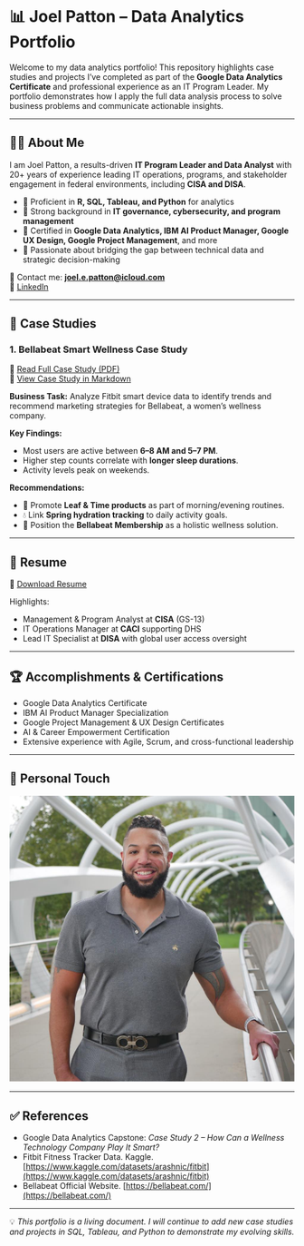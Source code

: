 # 📊 Joel Patton – Data Analytics Portfolio  

Welcome to my data analytics portfolio! This repository highlights case studies and projects I’ve completed as part of the **Google Data Analytics Certificate** and professional experience as an IT Program Leader. My portfolio demonstrates how I apply the full data analysis process to solve business problems and communicate actionable insights.  

---

## 👨‍💻 About Me  
I am Joel Patton, a results-driven **IT Program Leader and Data Analyst** with 20+ years of experience leading IT operations, programs, and stakeholder engagement in federal environments, including **CISA and DISA**.  

- 🔹 Proficient in **R, SQL, Tableau, and Python** for analytics  
- 🔹 Strong background in **IT governance, cybersecurity, and program management**  
- 🔹 Certified in **Google Data Analytics, IBM AI Product Manager, Google UX Design, Google Project Management**, and more  
- 🔹 Passionate about bridging the gap between technical data and strategic decision-making  

📧 Contact me: **joel.e.patton@icloud.com**  
🔗 [LinkedIn](https://linkedin.com)  

---

## 📂 Case Studies  

### 1. **Bellabeat Smart Wellness Case Study**  
📄 [Read Full Case Study (PDF)](Bellabeat_Case_Study_CompletedJP.pdf)  
📑 [View Case Study in Markdown](Bellabeat_Case_Study.md)  

**Business Task:** Analyze Fitbit smart device data to identify trends and recommend marketing strategies for Bellabeat, a women’s wellness company.  

**Key Findings:**  
- Most users are active between **6–8 AM and 5–7 PM**.  
- Higher step counts correlate with **longer sleep durations**.  
- Activity levels peak on weekends.  

**Recommendations:**  
- 📱 Promote **Leaf & Time products** as part of morning/evening routines.  
- 💧 Link **Spring hydration tracking** to daily activity goals.  
- 🎯 Position the **Bellabeat Membership** as a holistic wellness solution.  

---

## 📝 Resume  
📄 [Download Resume](PATTON-JOEL%20USAJOBS%20Resume%209-15-25.docx)  

Highlights:  
- Management & Program Analyst at **CISA** (GS-13)  
- IT Operations Manager at **CACI** supporting DHS  
- Lead IT Specialist at **DISA** with global user access oversight  

---

## 🏆 Accomplishments & Certifications  
- Google Data Analytics Certificate  
- IBM AI Product Manager Specialization  
- Google Project Management & UX Design Certificates  
- AI & Career Empowerment Certification  
- Extensive experience with Agile, Scrum, and cross-functional leadership  

---

## 📸 Personal Touch  
![Joel Patton](480734928_784652010014_3232648999651382859_n.jpg)

---

## ✅ References  
- Google Data Analytics Capstone: *Case Study 2 – How Can a Wellness Technology Company Play It Smart?*  
- Fitbit Fitness Tracker Data. Kaggle. [https://www.kaggle.com/datasets/arashnic/fitbit](https://www.kaggle.com/datasets/arashnic/fitbit)  
- Bellabeat Official Website. [https://bellabeat.com/](https://bellabeat.com/)  

---

💡 *This portfolio is a living document. I will continue to add new case studies and projects in SQL, Tableau, and Python to demonstrate my evolving skills.*  
